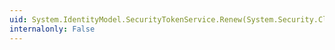 ```yaml
---
uid: System.IdentityModel.SecurityTokenService.Renew(System.Security.Claims.ClaimsPrincipal,System.IdentityModel.Protocols.WSTrust.RequestSecurityToken)
internalonly: False
---
```

